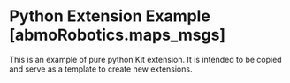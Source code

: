 # Python Extension Example [abmoRobotics.maps_msgs]

This is an example of pure python Kit extension. It is intended to be copied and serve as a template to create new extensions.

